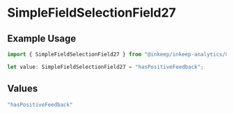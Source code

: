 # SimpleFieldSelectionField27

## Example Usage

```typescript
import { SimpleFieldSelectionField27 } from "@inkeep/inkeep-analytics/models/components";

let value: SimpleFieldSelectionField27 = "hasPositiveFeedback";
```

## Values

```typescript
"hasPositiveFeedback"
```